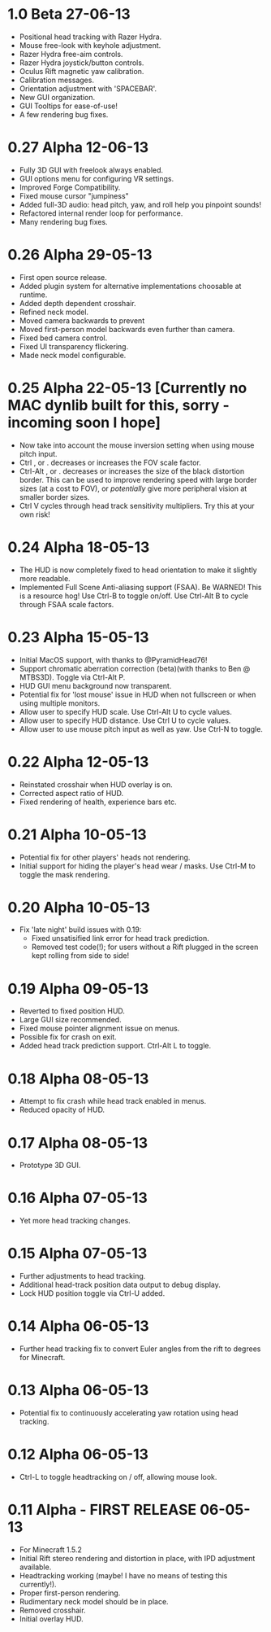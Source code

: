 1.0 Beta  27-06-13
==================
- Positional head tracking with Razer Hydra.
- Mouse free-look with keyhole adjustment.
- Razer Hydra free-aim controls.
- Razer Hydra joystick/button controls.
- Oculus Rift magnetic yaw calibration.
- Calibration messages.
- Orientation adjustment with 'SPACEBAR'.
- New GUI organization.
- GUI Tooltips for ease-of-use!
- A few rendering bug fixes.

0.27 Alpha 12-06-13
===================
- Fully 3D GUI with freelook always enabled.
- GUI options menu for configuring VR settings.
- Improved Forge Compatibility.
- Fixed mouse cursor "jumpiness"
- Added full-3D audio: head pitch, yaw, and roll help you pinpoint sounds!
- Refactored internal render loop for performance.
- Many rendering bug fixes.

0.26 Alpha 29-05-13
===================
- First open source release.
- Added plugin system for alternative implementations choosable at runtime.
- Added depth dependent crosshair.
- Refined neck model.
- Moved camera backwards to prevent 
- Moved first-person model backwards even further than camera.
- Fixed bed camera control.
- Fixed UI transparency flickering.
- Made neck model configurable.

0.25 Alpha 22-05-13 [Currently no MAC dynlib built for this, sorry - incoming soon I hope]
===================
- Now take into account the mouse inversion setting when using mouse pitch input.
- Ctrl , or . decreases or increases the FOV scale factor. 
- Ctrl-Alt , or . decreases or increases the size of the black distortion
border. This can be used to improve rendering speed with large border sizes (at
a cost to FOV), or *potentially* give more peripheral vision at smaller border
sizes.
- Ctrl V cycles through head track sensitivity multipliers. Try this at your own risk!

0.24 Alpha 18-05-13
===================
- The HUD is now completely fixed to head orientation to make it slightly more readable.
- Implemented Full Scene Anti-aliasing support (FSAA). Be WARNED! This is a
resource hog! Use Ctrl-B to toggle on/off. Use Ctrl-Alt B to cycle through FSAA
scale factors.

0.23 Alpha 15-05-13
===================
- Initial MacOS support, with thanks to @PyramidHead76!
- Support chromatic aberration correction (beta)(with thanks to Ben @ MTBS3D). Toggle via Ctrl-Alt P.
- HUD GUI menu background now transparent.
- Potential fix for 'lost mouse' issue in HUD when not fullscreen or when using multiple monitors.
- Allow user to specify HUD scale. Use Ctrl-Alt U to cycle values.
- Allow user to specify HUD distance. Use Ctrl U to cycle values.
- Allow user to use mouse pitch input as well as yaw. Use Ctrl-N to toggle.

0.22 Alpha 12-05-13
===================
- Reinstated crosshair when HUD overlay is on.
- Corrected aspect ratio of HUD.
- Fixed rendering of health, experience bars etc.

0.21 Alpha 10-05-13
===================
- Potential fix for other players' heads not rendering.
- Initial support for hiding the player's head wear / masks. Use Ctrl-M to toggle the mask rendering.

0.20 Alpha 10-05-13
===================
- Fix 'late night' build issues with 0.19:
   - Fixed unsatisified link error for head track prediction.
   - Removed test code(!); for users without a Rift plugged in the screen kept rolling from side to side!

0.19 Alpha 09-05-13
===================
- Reverted to fixed position HUD.
- Large GUI size recommended.
- Fixed mouse pointer alignment issue on menus.
- Possible fix for crash on exit.
- Added head track prediction support. Ctrl-Alt L to toggle.

0.18 Alpha 08-05-13
===================
- Attempt to fix crash while head track enabled in menus.
- Reduced opacity of HUD.

0.17 Alpha 08-05-13
===================
- Prototype 3D GUI.

0.16 Alpha 07-05-13
===================
- Yet more head tracking changes.

0.15 Alpha 07-05-13
===================
- Further adjustments to head tracking.
- Additional head-track position data output to debug display.
- Lock HUD position toggle via Ctrl-U added.

0.14 Alpha 06-05-13
===================
- Further head tracking fix to convert Euler angles from the rift to degrees for Minecraft.

0.13 Alpha 06-05-13
===================
- Potential fix to continuously accelerating yaw rotation using head tracking.

0.12 Alpha 06-05-13
===================
- Ctrl-L to toggle headtracking on / off, allowing mouse look.

0.11 Alpha - FIRST RELEASE 06-05-13
===================================
- For Minecraft 1.5.2
- Initial Rift stereo rendering and distortion in place, with IPD adjustment available.
- Headtracking working (maybe! I have no means of testing this currently!).
- Proper first-person rendering.
- Rudimentary neck model should be in place.
- Removed crosshair.
- Initial overlay HUD.
